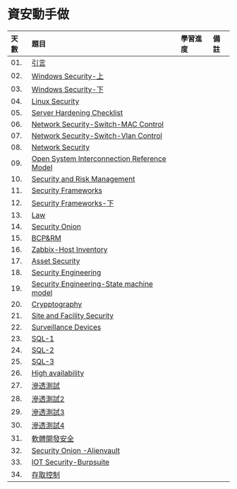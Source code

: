 # 資安動手做

天數 | 題目 | 學習進度 | 備註
| :- | :- | :- | :- | 
| 01. | [引言](https://ithelp.ithome.com.tw/articles/10200182) | | 
| 02. | [Windows Security-上](https://ithelp.ithome.com.tw/articles/10200231) | | 
| 03. | [Windows Security-下](https://ithelp.ithome.com.tw/articles/10200415) | | 
| 04. | [Linux Security](https://ithelp.ithome.com.tw/articles/10200663) | | 
| 05. | [Server Hardening Checklist](https://ithelp.ithome.com.tw/articles/10200745) | | 
| 06. | [Network Security-Switch-MAC Control](https://ithelp.ithome.com.tw/articles/10201079) | | 
| 07. | [Network Security-Switch-Vlan Control](https://ithelp.ithome.com.tw/articles/10201219) | | 
| 08. | [Network Security](https://ithelp.ithome.com.tw/articles/10200899) | | 
| 09. | [Open System Interconnection Reference Model](https://ithelp.ithome.com.tw/articles/10201522) | | 
| 10. | [Security and Risk Management](https://ithelp.ithome.com.tw/articles/10201694) | | 
| 11. | [Security Frameworks](https://ithelp.ithome.com.tw/articles/10202106) | | 
| 12. | [Security Frameworks-下](https://ithelp.ithome.com.tw/articles/10202487) | | 
| 13. | [Law](https://ithelp.ithome.com.tw/articles/10203090) | | 
| 14. | [Security Onion](https://ithelp.ithome.com.tw/articles/10203366) | | 
| 15. | [BCP&RM](https://ithelp.ithome.com.tw/articles/10203656) | | 
| 16. | [Zabbix-Host Inventory](https://ithelp.ithome.com.tw/articles/10204088) | | 
| 17. | [Asset Security](https://ithelp.ithome.com.tw/articles/10204420) | | 
| 18. | [Security Engineering](https://ithelp.ithome.com.tw/articles/10204768) | | 
| 19. | [Security Engineering-State machine model](https://ithelp.ithome.com.tw/articles/10204978) | | 
| 20. | [Crypptography](https://ithelp.ithome.com.tw/articles/10204405) | | 
| 21. | [Site and Facility Security](https://ithelp.ithome.com.tw/articles/10204976) | | 
| 22. | [Surveillance Devices](https://ithelp.ithome.com.tw/articles/10206017) | | 
| 23. | [SQL-1](https://ithelp.ithome.com.tw/articles/10206223) | | 
| 24. | [SQL-2](https://ithelp.ithome.com.tw/articles/10206455) | | 
| 25. | [SQL-3](https://ithelp.ithome.com.tw/articles/10206615) | | 
| 26. | [High availability](https://ithelp.ithome.com.tw/articles/10206961) | | 
| 27. | [滲透測試](https://ithelp.ithome.com.tw/articles/10207540) | | 
| 28. | [滲透測試2](https://ithelp.ithome.com.tw/articles/10207639) | | 
| 29. | [滲透測試3](https://ithelp.ithome.com.tw/articles/10205030) | | 
| 30. | [滲透測試4](https://ithelp.ithome.com.tw/articles/10207892) | | 
| 31. | [軟體開發安全](https://ithelp.ithome.com.tw/articles/10208370) | | 
| 32. | [Security Onion -Alienvault](https://ithelp.ithome.com.tw/articles/10209836) | | 
| 33. | [IOT Security-Burpsuite](https://ithelp.ithome.com.tw/articles/10209976) | | 
| 34. | [存取控制](https://ithelp.ithome.com.tw/articles/10210880) | | 
